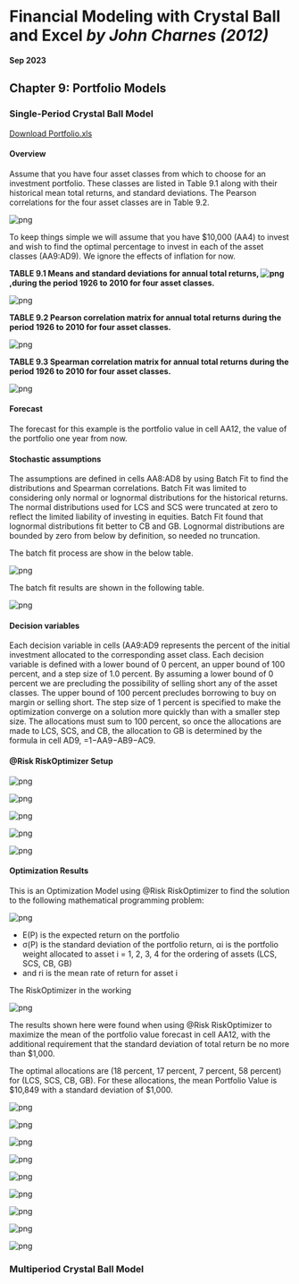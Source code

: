 # Financial Modeling with Crystal Ball and Excel *by John Charnes (2012)*

**Sep 2023**

## Chapter 9: Portfolio Models


### Single-Period Crystal Ball Model

[Download Portfolio.xls](https://github.com/xxxxyyyy80008/Financial-Modeling-with-Crystal-Ball-and-Excel/tree/main/Excel%20Models/chapter%2009/Portfolio.xlsx)

#### Overview

Assume that you have four asset classes from which to choose for an investment portfolio. These classes are listed in Table 9.1 along with their historical mean total returns, and standard deviations. The Pearson correlations for the four asset classes are in Table 9.2. 

![png](https://github.com/xxxxyyyy80008/Financial-Modeling-with-Crystal-Ball-and-Excel/blob/main/img/ch09/5.png)

To keep things simple we will assume that you have $10,000 (AA4) to invest and wish to find the optimal percentage to invest in each of the asset classes (AA9:AD9). We ignore the effects of inflation for now.

**TABLE 9.1 Means and standard deviations for annual total returns, ![png](https://github.com/xxxxyyyy80008/Financial-Modeling-with-Crystal-Ball-and-Excel/blob/main/img/ch09/4.png) ,during the period 1926 to 2010 for four asset classes.**

![png](https://github.com/xxxxyyyy80008/Financial-Modeling-with-Crystal-Ball-and-Excel/blob/main/img/ch09/t9_1.png)

**TABLE 9.2 Pearson correlation matrix for annual total returns during the period 1926 to 2010 for four asset classes.**

![png](https://github.com/xxxxyyyy80008/Financial-Modeling-with-Crystal-Ball-and-Excel/blob/main/img/ch09/t9_2.png)

**TABLE 9.3 Spearman correlation matrix for annual total returns during the period 1926 to 2010 for four asset classes.**

![png](https://github.com/xxxxyyyy80008/Financial-Modeling-with-Crystal-Ball-and-Excel/blob/main/img/ch09/t9_3.png)

#### Forecast

The forecast for this example is the portfolio value in cell AA12, the value of the portfolio one year from now.

#### Stochastic assumptions

The assumptions are defined in cells AA8:AD8 by using Batch Fit to find the distributions and Spearman correlations. 
Batch Fit was limited to considering only normal or lognormal distributions for the historical returns. The normal distributions used for LCS and SCS were truncated at zero to reflect the limited liability of investing in equities. Batch Fit found that lognormal distributions fit better to CB and GB. Lognormal distributions are bounded by zero from below by definition, so needed no truncation. 

The batch fit process are show in the below table.

![png](https://github.com/xxxxyyyy80008/Financial-Modeling-with-Crystal-Ball-and-Excel/blob/main/img/ch09/1.png)

The batch fit results are shown in the following table.

![png](https://github.com/xxxxyyyy80008/Financial-Modeling-with-Crystal-Ball-and-Excel/blob/main/img/ch09/2.png)

#### Decision variables

Each decision variable in cells (AA9:AD9 represents the percent of the initial investment allocated to the corresponding asset class. Each decision variable is defined with a lower bound of 0 percent, an upper bound of 100 percent, and a step size of 1.0 percent. By assuming a lower bound of 0 percent we are precluding the possibility of selling short any of the asset classes. The upper bound of 100 percent precludes borrowing to buy on margin or selling short. The step size of 1 percent is specified to make the optimization converge on a solution more quickly than with a smaller step size. The allocations must sum to 100 percent, so once the allocations are made to LCS, SCS, and CB, the allocation to GB is determined by the formula in cell AD9, =1−AA9−AB9−AC9.

#### @Risk RiskOptimizer Setup

![png](https://github.com/xxxxyyyy80008/Financial-Modeling-with-Crystal-Ball-and-Excel/blob/main/img/ch09/5.png)

![png](https://github.com/xxxxyyyy80008/Financial-Modeling-with-Crystal-Ball-and-Excel/blob/main/img/ch09/6.png)

![png](https://github.com/xxxxyyyy80008/Financial-Modeling-with-Crystal-Ball-and-Excel/blob/main/img/ch09/7.png)

![png](https://github.com/xxxxyyyy80008/Financial-Modeling-with-Crystal-Ball-and-Excel/blob/main/img/ch09/8.png)

![png](https://github.com/xxxxyyyy80008/Financial-Modeling-with-Crystal-Ball-and-Excel/blob/main/img/ch09/9.png)

#### Optimization Results

This is an Optimization Model using @Risk RiskOptimizer to find the solution to the following mathematical programming problem:

![png](https://github.com/xxxxyyyy80008/Financial-Modeling-with-Crystal-Ball-and-Excel/blob/main/img/ch09/3.png)

- E(P) is the expected return on the portfolio
- σ(P) is the standard deviation of the portfolio return, αi is the portfolio weight allocated to asset i = 1, 2, 3, 4 for the ordering of assets (LCS, SCS, CB, GB)
- and ri is the mean rate of return for asset i

The RiskOptimizer in the working

![png](https://github.com/xxxxyyyy80008/Financial-Modeling-with-Crystal-Ball-and-Excel/blob/main/img/ch09/10.png)

The results shown here were found when using @Risk RiskOptimizer to maximize the mean of the portfolio value forecast in cell AA12, with the additional requirement that the standard deviation of total return be no more than $1,000.

The optimal allocations are (18 percent, 17 percent, 7 percent, 58 percent) for (LCS, SCS, CB, GB). For these allocations, the mean Portfolio Value is $10,849 with a standard deviation of $1,000. 

![png](https://github.com/xxxxyyyy80008/Financial-Modeling-with-Crystal-Ball-and-Excel/blob/main/img/ch09/11.png)

![png](https://github.com/xxxxyyyy80008/Financial-Modeling-with-Crystal-Ball-and-Excel/blob/main/img/ch09/12.png)

![png](https://github.com/xxxxyyyy80008/Financial-Modeling-with-Crystal-Ball-and-Excel/blob/main/img/ch09/15.png)

![png](https://github.com/xxxxyyyy80008/Financial-Modeling-with-Crystal-Ball-and-Excel/blob/main/img/ch09/16.png)

![png](https://github.com/xxxxyyyy80008/Financial-Modeling-with-Crystal-Ball-and-Excel/blob/main/img/ch09/17.png)

![png](https://github.com/xxxxyyyy80008/Financial-Modeling-with-Crystal-Ball-and-Excel/blob/main/img/ch09/18.png)

![png](https://github.com/xxxxyyyy80008/Financial-Modeling-with-Crystal-Ball-and-Excel/blob/main/img/ch09/19.png)

![png](https://github.com/xxxxyyyy80008/Financial-Modeling-with-Crystal-Ball-and-Excel/blob/main/img/ch09/20.png)

![png](https://github.com/xxxxyyyy80008/Financial-Modeling-with-Crystal-Ball-and-Excel/blob/main/img/ch09/21.png)

### Multiperiod Crystal Ball Model



